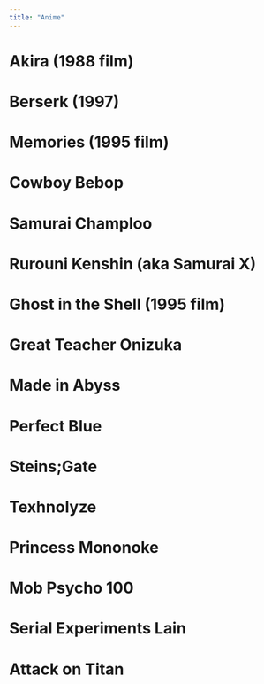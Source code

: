 ```yaml
---
title: "Anime"
---
```


# Akira (1988 film)

# Berserk (1997)

# Memories (1995 film)

# Cowboy Bebop

# Samurai Champloo

# Rurouni Kenshin (aka Samurai X)

# Ghost in the Shell (1995 film)

# Great Teacher Onizuka

# Made in Abyss

# Perfect Blue

# Steins;Gate

# Texhnolyze

# Princess Mononoke

# Mob Psycho 100

# Serial Experiments Lain

# Attack on Titan
